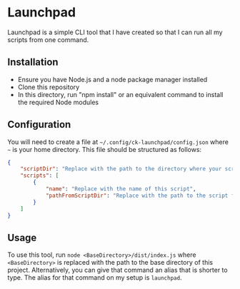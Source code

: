 # Launchpad
Launchpad is a simple CLI tool that I have created so that I can run all my scripts from one command.

## Installation
- Ensure you have Node.js and a node package manager installed
- Clone this repository
- In this directory, run "npm install" or an equivalent command to install the required Node modules

## Configuration
You will need to create a file at `~/.config/ck-launchpad/config.json` where `~` is your home directory.
This file should be structured as follows:
```json
{
    "scriptDir": "Replace with the path to the directory where your scripts are stored. ~ can be used as an alias for your home directory.",
    "scripts": [
        {
            "name": "Replace with the name of this script",
            "pathFromScriptDir": "Replace with the path to the script from the specified script directory"
        }
    ]
}
```

## Usage
To use this tool, run `node <BaseDirectory>/dist/index.js` where `<BaseDirectory>` is replaced with the path to the base directory of this project.
Alternatively, you can give that command an alias that is shorter to type. The alias for that command on my setup is `launchpad`.
